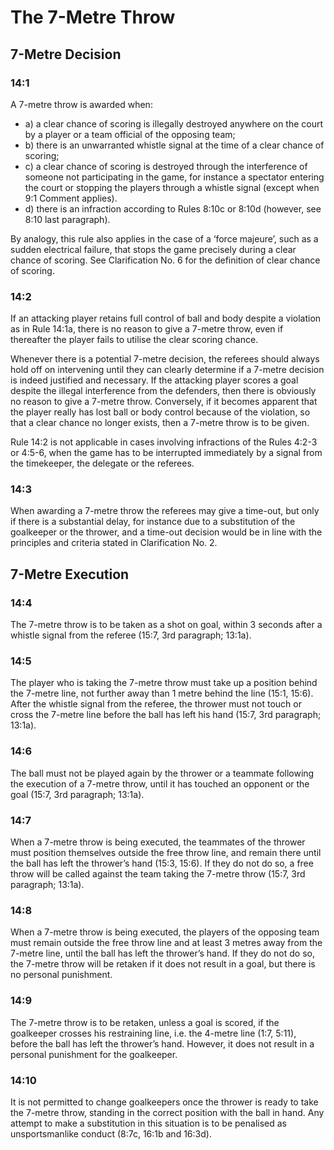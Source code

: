 # The 7-Metre Throw

## 7-Metre Decision

### 14:1
A 7-metre throw is awarded when:

- a) a clear chance of scoring is illegally destroyed anywhere on the court by a player or a
  team official of the opposing team;
- b) there is an unwarranted whistle signal at the time of a clear chance of scoring;
- c) a clear chance of scoring is destroyed through the interference of someone not
  participating in the game, for instance a spectator entering the court or stopping the
  players through a whistle signal (except when 9:1 Comment applies).
- d) there is an infraction according to Rules 8:10c or 8:10d (however, see 8:10 last
  paragraph).

By analogy, this rule also applies in the case of a ‘force majeure’, such as a sudden
electrical failure, that stops the game precisely during a clear chance of scoring.
See Clarification No. 6 for the definition of clear chance of scoring.

### 14:2
If an attacking player retains full control of ball and body despite a violation as in Rule
14:1a, there is no reason to give a 7-metre throw, even if thereafter the player fails to
utilise the clear scoring chance.

Whenever there is a potential 7-metre decision, the referees should always hold off on
intervening until they can clearly determine if a 7-metre decision is indeed justified and
necessary. If the attacking player scores a goal despite the illegal interference from the
defenders, then there is obviously no reason to give a 7-metre throw. Conversely, if it
becomes apparent that the player really has lost ball or body control because of the
violation, so that a clear chance no longer exists, then a 7-metre throw is to be given.


Rule 14:2 is not applicable in cases involving infractions of the Rules 4:2-3 or 4:5-6,
when the game has to be interrupted immediately by a signal from the timekeeper, the
delegate or the referees.

### 14:3
When awarding a 7-metre throw the referees may give a time-out, but only if there is a
substantial delay, for instance due to a substitution of the goalkeeper or the thrower, and
a time-out decision would be in line with the principles and criteria stated in
Clarification No. 2.

## 7-Metre Execution

### 14:4
The 7-metre throw is to be taken as a shot on goal, within 3 seconds after a whistle
signal from the referee (15:7, 3rd paragraph; 13:1a).

### 14:5
The player who is taking the 7-metre throw must take up a position behind the 7-metre
line, not further away than 1 metre behind the line (15:1, 15:6). After the whistle signal
from the referee, the thrower must not touch or cross the 7-metre line before the ball has
left his hand (15:7, 3rd paragraph; 13:1a).

### 14:6
The ball must not be played again by the thrower or a teammate following the execution
of a 7-metre throw, until it has touched an opponent or the goal (15:7, 3rd paragraph;
13:1a).

### 14:7
When a 7-metre throw is being executed, the teammates of the thrower must position
themselves outside the free throw line, and remain there until the ball has left the
thrower’s hand (15:3, 15:6). If they do not do so, a free throw will be called against the
team taking the 7-metre throw (15:7, 3rd paragraph; 13:1a).

### 14:8
When a 7-metre throw is being executed, the players of the opposing team must remain
outside the free throw line and at least 3 metres away from the 7-metre line, until the
ball has left the thrower’s hand. If they do not do so, the 7-metre throw will be retaken if
it does not result in a goal, but there is no personal punishment.

### 14:9
The 7-metre throw is to be retaken, unless a goal is scored, if the goalkeeper crosses his
restraining line, i.e. the 4-metre line (1:7, 5:11), before the ball has left the thrower’s
hand. However, it does not result in a personal punishment for the goalkeeper.

### 14:10
It is not permitted to change goalkeepers once the thrower is ready to take the 7-metre
throw, standing in the correct position with the ball in hand. Any attempt to make a
substitution in this situation is to be penalised as unsportsmanlike conduct (8:7c, 16:1b
and 16:3d).
